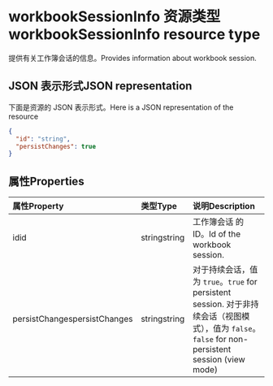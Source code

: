 # <a name="workbooksessioninfo-resource-type"></a><span data-ttu-id="64450-101">workbookSessionInfo 资源类型</span><span class="sxs-lookup"><span data-stu-id="64450-101">workbookSessionInfo resource type</span></span>

<span data-ttu-id="64450-102">提供有关工作簿会话的信息。</span><span class="sxs-lookup"><span data-stu-id="64450-102">Provides information about workbook session.</span></span>


## <a name="json-representation"></a><span data-ttu-id="64450-103">JSON 表示形式</span><span class="sxs-lookup"><span data-stu-id="64450-103">JSON representation</span></span>

<span data-ttu-id="64450-104">下面是资源的 JSON 表示形式。</span><span class="sxs-lookup"><span data-stu-id="64450-104">Here is a JSON representation of the resource</span></span>

<!-- {
  "blockType": "resource",
  "optionalProperties": [  ],
  "@odata.type": "microsoft.graph.workbookSessionInfo"
}-->

```json
{
  "id": "string",
  "persistChanges": true
}
```

## <a name="properties"></a><span data-ttu-id="64450-105">属性</span><span class="sxs-lookup"><span data-stu-id="64450-105">Properties</span></span>

| <span data-ttu-id="64450-106">属性</span><span class="sxs-lookup"><span data-stu-id="64450-106">Property</span></span> | <span data-ttu-id="64450-107">类型</span><span class="sxs-lookup"><span data-stu-id="64450-107">Type</span></span>  | <span data-ttu-id="64450-108">说明</span><span class="sxs-lookup"><span data-stu-id="64450-108">Description</span></span>                               |
|:---------|:------|:------------------------------------------|
| <span data-ttu-id="64450-109">id</span><span class="sxs-lookup"><span data-stu-id="64450-109">id</span></span>  | <span data-ttu-id="64450-110">string</span><span class="sxs-lookup"><span data-stu-id="64450-110">string</span></span> | <span data-ttu-id="64450-111">工作簿会话 的 ID。</span><span class="sxs-lookup"><span data-stu-id="64450-111">Id of the workbook session.</span></span> |
| <span data-ttu-id="64450-112">persistChanges</span><span class="sxs-lookup"><span data-stu-id="64450-112">persistChanges</span></span> | <span data-ttu-id="64450-113">string</span><span class="sxs-lookup"><span data-stu-id="64450-113">string</span></span> |  <span data-ttu-id="64450-114">对于持续会话，值为 `true`。</span><span class="sxs-lookup"><span data-stu-id="64450-114">`true` for persistent session.</span></span> <span data-ttu-id="64450-115">对于非持续会话（视图模式），值为 `false`。</span><span class="sxs-lookup"><span data-stu-id="64450-115">`false` for non-persistent session (view mode)</span></span> |

